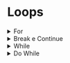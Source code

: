 # Loops 
<details>
<summary>For</summary>

Esse comando permite que um bloco de comando seja executado enquanto uma condição seja verdadeira.

A estrutura dele é:

`for ( bloco de inicialização; expressão booleana de validadção; bloco de atualização) {}`

`for(int i = 0; i > array.lenth(); i ++) {}`

- Primeiro declaramos a variável contadora (`i`).
- Segundo deramos a condição de parada do loop, para que não rode infinitamente.
- Por fim, colocamos a regra de incremento do contador, para que saia do loop eventalmente. Essa regra pode ser de incremente ou decremento.

exemplo: 
```
public class ForLoop {
    public static void main(String[] args) throws Exception {

        for (int i = 1; i <= 20; i++) {
            System.out.println(i + " Carneirinho");
        }
    }
}

```

### Podemos usar o for para arrays
É uma das formas mais usadas.
Onde a expressão booleana esta atrelada a um array.
exemplo:

```
String alunos[] = { "Ana", "Bruno", "Catia", "Danilo", "Estela", "Fabiana", "Gustavo" };

for (int i = 0; i < alunos.length; i++) {
            System.out.println("O aluno de index " + i + " é: " + alunos[i]);
        }

```

### Foreach
 Foreach esta fortemente relacioando com um senário onde contenha um array e assim, a iteração é baseada aos elementos desse arrau/coleção.
 
 É uma forma reduzida de fazer o loop padrão
Exemplo: 
```
String alunos[] = { "Ana", "Bruno", "Catia", "Danilo", "Estela", "Fabiana", "Gustavo" };

for( String aluno : alunos){
    System.out.println("Aluno: "+ aluno);
}
```

</details>

<details>
<summary>Break e Continue</summary>

Break vai parar a execução de um bloco de comando, parar o loop.
Continue vai interromper somente a iteração atual do loop.

```
public class BreakContinue {
    public static void main(String[] args) {

        for (int i = 1; i <= 5; i++) {
            if (i == 3) break;
            System.out.println(i);
        } // resultado : 1 e 2

         for (int i = 1; i <= 5; i++) {
            if(i == 3) continue;
            System.out.println(i);
        } // resultado : 1, 2, 4, 5
    }
}

```

</details>


<details>
<summary>While</summary>

O while determina que, enquanto uma condição for válida, o bloco de código será executado. 

o While testa a condição antes de executar o código, ou seja, se a condição for falsa de primeira, o bloco nem será executado.

```
import java.util.concurrent.ThreadLocalRandom;

public class While {
    public static void main(String[] args) {
        double mesada = 50.0;
        while (mesada > 0) {
            double valorDoce = valorAleatorio();
            if(valorDoce > mesada)
            valorDoce = mesada;
            System.out.println("Valor do doce: " +valorDoce );
            mesada -= valorDoce;
        }
        System.out.println("Mesada: " + mesada);       
    }
    private static double valorAleatorio() {
        return ThreadLocalRandom.current().nextDouble(2, 8);
    }
}

```
</details>


<details>
<summary>Do While</summary>

`Do While` é muito semelhante ao While, porém ele tem detalhe, a execução é feita antes da condição, dessa forma, se o caso for falso na primeira iteração, o código será executado pelo menos uma vez.

</details>